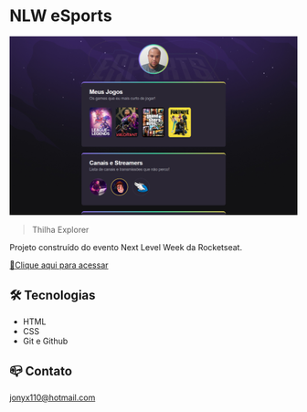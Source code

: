 # NLW eSports

![preview](./.github/preview.png)

>Thilha Explorer

Projeto construído do evento Next Level Week da Rocketseat.

[🔗Clique aqui para acessar](https://jhonatanmateus.github.io/nlw-esports-explorer/)

## 🛠 Tecnologias

- HTML
- CSS
- Git e Github

## 📪 Contato

jonyx110@hotmail.com